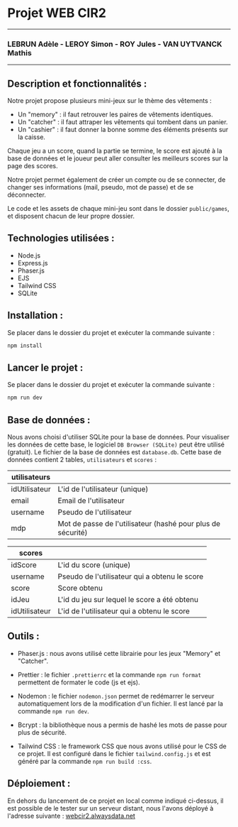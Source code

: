 # Projet WEB CIR2

---

### LEBRUN Adèle - LEROY Simon - ROY Jules - VAN UYTVANCK Mathis

---

## Description et fonctionnalités :

Notre projet propose plusieurs mini-jeux sur le thème des vêtements :
- Un "memory" : il faut retrouver les paires de vêtements identiques.
- Un "catcher" : il faut attraper les vêtements qui tombent dans un panier.
- Un "cashier" : il faut donner la bonne somme des éléments présents sur la caisse.

Chaque jeu a un score, quand la partie se termine, le score est ajouté à la base de données et le joueur peut aller consulter les meilleurs scores sur la page des scores.

Notre projet permet également de créer un compte ou de se connecter, de changer ses informations (mail, pseudo, mot de passe) et de se déconnecter.

Le code et les assets de chaque mini-jeu sont dans le dossier `public/games`, et disposent chacun de leur propre dossier.

## Technologies utilisées :

- Node.js
- Express.js
- Phaser.js
- EJS
- Tailwind CSS
- SQLite

## Installation :

Se placer dans le dossier du projet et exécuter la commande suivante :

```bash
npm install
```

## Lancer le projet :

Se placer dans le dossier du projet et exécuter la commande suivante :

```bash
npm run dev
```

## Base de données :

Nous avons choisi d'utiliser SQLite pour la base de données. Pour visualiser les données de cette base, le logiciel `DB Browser (SQLite)` peut être utilisé (gratuit). Le fichier de la base de données est `database.db`. Cette base de données contient 2 tables, `utilisateurs` et `scores` :

| utilisateurs  |                                                             |
|---------------|-------------------------------------------------------------|
| idUtilisateur | L'id de l'utilisateur (unique)                              |
| email         | Email de l'utilisateur                                      |
| username      | Pseudo de l'utilisateur                                     |
| mdp           | Mot de passe de l'utilisateur (hashé pour plus de sécurité) |

| scores        |                                               |
|---------------|-----------------------------------------------|
| idScore       | L'id du score (unique)                        |
| username      | Pseudo de l'utilisateur qui a obtenu le score |
| score         | Score obtenu                                  |
| idJeu         | L'id du jeu sur lequel le score a été obtenu  |
| idUtilisateur | L'id de l'utilisateur qui a obtenu le score   |

## Outils :

- Phaser.js : nous avons utilisé cette librairie pour les jeux "Memory" et "Catcher".

- Prettier : le fichier `.prettierrc` et la commande `npm run format` permettent de formater le code (js et ejs).

- Nodemon : le fichier `nodemon.json` permet de redémarrer le serveur automatiquement lors de la modification d'un fichier. Il est lancé par la commande `npm run dev`.

- Bcrypt : la bibliothèque nous a permis de hashé les mots de passe pour plus de sécurité.

- Tailwind CSS : le framework CSS que nous avons utilisé pour le CSS de ce projet. Il est configuré dans le fichier `tailwind.config.js` et est généré par la commande `npm run build :css`.

## Déploiement :

En dehors du lancement de ce projet en local comme indiqué ci-dessus, il est possible de le tester sur un serveur distant, nous l'avons déployé à l'adresse suivante : [webcir2.alwaysdata.net](https://webcir2.alwaysdata.net/)